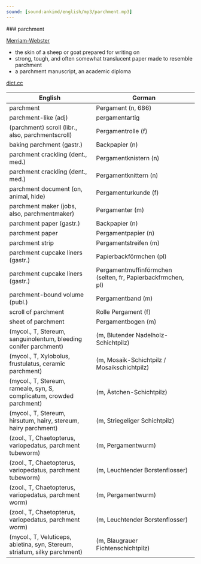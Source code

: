 ```yaml
---
sound: [sound:ankimd/english/mp3/parchment.mp3]
---
```


\### parchment

[Merriam-Webster](https://www.merriam-webster.com/dictionary/parchment)

- the skin of a sheep or goat prepared for writing on
- strong, tough, and often somewhat translucent paper made to resemble parchment
- a parchment manuscript, an academic diploma

[dict.cc](https://www.dict.cc/parchment)

| English        | German       |
| -------------- | ------------ |
| parchment | Pergament (n, 686) |
| parchment-like (adj) | pergamentartig |
| (parchment) scroll (libr., also, parchmentscroll) | Pergamentrolle (f) |
| baking parchment (gastr.) | Backpapier (n) |
| parchment crackling (dent., med.) | Pergamentknistern (n) |
| parchment crackling (dent., med.) | Pergamentknittern (n) |
| parchment document (on, animal, hide) | Pergamenturkunde (f) |
| parchment maker (jobs, also, parchmentmaker) | Pergamenter (m) |
| parchment paper (gastr.) | Backpapier (n) |
| parchment paper | Pergamentpapier (n) |
| parchment strip | Pergamentstreifen (m) |
| parchment cupcake liners (gastr.) | Papierbackförmchen (pl) |
| parchment cupcake liners (gastr.) | Pergamentmuffinförmchen (selten, fr, Papierbackfrmchen, pl) |
| parchment-bound volume (publ.) | Pergamentband (m) |
| scroll of parchment | Rolle Pergament (f) |
| sheet of parchment | Pergamentbogen (m) |
|  (mycol., T, Stereum, sanguinolentum, bleeding conifer parchment) |  (m, Blutender Nadelholz-Schichtpilz) |
|  (mycol., T, Xylobolus, frustulatus, ceramic parchment) |  (m, Mosaik-Schichtpilz / Mosaikschichtpilz) |
|  (mycol., T, Stereum, rameale, syn, S, complicatum, crowded parchment) |  (m, Ästchen-Schichtpilz) |
|  (mycol., T, Stereum, hirsutum, hairy, stereum, hairy parchment) |  (m, Striegeliger Schichtpilz) |
|  (zool., T, Chaetopterus, variopedatus, parchment tubeworm) |  (m, Pergamentwurm) |
|  (zool., T, Chaetopterus, variopedatus, parchment tubeworm) |  (m, Leuchtender Borstenflosser) |
|  (zool., T, Chaetopterus, variopedatus, parchment worm) |  (m, Pergamentwurm) |
|  (zool., T, Chaetopterus, variopedatus, parchment worm) |  (m, Leuchtender Borstenflosser) |
|  (mycol., T, Veluticeps, abietina, syn, Stereum, striatum, silky parchment) |  (m, Blaugrauer Fichtenschichtpilz) |
